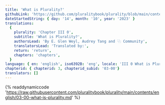 ```yaml
---
title: 'What is Plurality?'
githubLink: 'https://github.com/pluralitybook/plurality/blob/main/contents/english/03-00-a-view-from-yu-shan.md'
dateStartedString: { day: '14', month: '10', year: '2023' }
translations:
  {
    plurality: 'Chapter III 0',
    subtitle: 'What is Plurality?',
    authorsLead: 'By E. Glen Weyl, Audrey Tang and ⿻ Community',
    translatorsLead: 'Translated by:',
    return: 'return',
    chapters: 'chapters',
  }
language: { en: 'english', iso6392B: 'eng', locale: 'III 0 What is Plurality?' }
chapterid: { chapterid: 3, chapterid_subid: '03-00'}
translators: []
---
```

{% readdynamiccode 'https://raw.githubusercontent.com/pluralitybook/plurality/main/contents/english/03-00-what-is-plurality.md' %}
